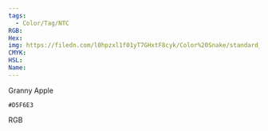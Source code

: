 ```yaml
---
tags:
  - Color/Tag/NTC
RGB:
Hex:
img: https://filedn.com/l0hpzxl1f01yT7GHxtF8cyk/Color%20Snake/standard_csv_to_svg/D5F6E3.svg
CMYK:
HSL:
Name:
---
```

Granny Apple
```palette
#D5F6E3
```
RGB
